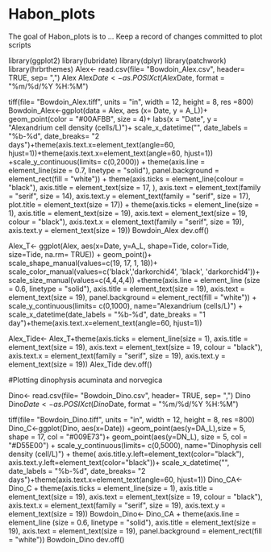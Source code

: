 
# Habon_plots

<!-- badges: start -->
<!-- badges: end -->

The goal of Habon_plots is to ...
Keep a record of changes committed to plot scripts

library(ggplot2)
library(lubridate)
library(dplyr)
library(patchwork)
library(hrbrthemes)
Alex<- read.csv(file= "Bowdoin_Alex.csv", header= TRUE, sep= ",")
Alex
Alex$Date <- as.POSIXct(Alex$Date, format = "%m/%d/%Y %H:%M")

tiff(file= "Bowdoin_Alex.tiff", units = "in", width = 12, height = 8, res =800)
Bowdoin_Alex<-ggplot(data = Alex, aes (x= Date, y = A_L))+ geom_point(color = "#00AFBB", size = 4)+ 
  labs(x = "Date", y = "Alexandrium cell density (cells/L)")+ 
  scale_x_datetime("", date_labels = "%b-%d", date_breaks= "2 days")+theme(axis.text.x=element_text(angle=60, hjust=1))+theme(axis.text.x=element_text(angle=60, hjust=1)) +scale_y_continuous(limits= c(0,2000)) + theme(axis.line = element_line(size = 0.7, 
                                                                                                                                                                                                                                                   linetype = "solid"), panel.background = element_rect(fill = "white")) + theme(axis.ticks = element_line(colour = "black"), 
                                                                                                                                                                                                                                                                                                                                 axis.title = element_text(size = 17, ), axis.text = element_text(family = "serif", 
                                                                                                                                                                                                                                                                                                                                                                                                  size = 14), axis.text.y = element_text(family = "serif", 
                                                                                                                                                                                                                                                                                                                                                                                                                                         size = 17), plot.title = element_text(size = 17)) + theme(axis.ticks = element_line(size = 1), 
                                                                                                                                                                                                                                                                                                                                                                                                                                                                                                   axis.title = element_text(size = 19), 
                                                                                                                                                                                                                                                                                                                                                                                                                                                                                                   axis.text = element_text(size = 19, colour = "black"), 
                                                                                                                                                                                                                                                                                                                                                                                                                                                                                                   axis.text.x = element_text(family = "serif", 
                                                                                                                                                                                                                                                                                                                                                                                                                                                                                                                              size = 19), axis.text.y = element_text(size = 19))
Bowdoin_Alex
dev.off()

Alex_T<- ggplot(Alex, aes(x=Date, y=A_L, shape=Tide, color=Tide, size=Tide, na.rm= TRUE)) +
  geom_point()+
  scale_shape_manual(values=c(19, 17, 1, 18))+ 
  scale_color_manual(values=c('black','darkorchid4', 'black', 'darkorchid4'))+
  scale_size_manual(values=c(4,4,4,4)) +theme(axis.line = element_line (size = 0.6, 
                                                                        linetype = "solid"), axis.title = element_text(size = 19), 
                                              axis.text = element_text(size = 19), 
                                              panel.background = element_rect(fill = "white")) + scale_y_continuous(limits= c(0,1000), name="Alexandrium (cells/L)") + scale_x_datetime(date_labels = "%b-%d", date_breaks =  "1 day")+theme(axis.text.x=element_text(angle=60, hjust=1))

Alex_Tide<- Alex_T+theme(axis.ticks = element_line(size = 1), 
                         axis.title = element_text(size = 19), 
                         axis.text = element_text(size = 19, colour = "black"), 
                         axis.text.x = element_text(family = "serif", 
                                                    size = 19), axis.text.y = element_text(size = 19))
Alex_Tide
dev.off()

#Plotting dinophysis acuminata and norvegica

Dino<- read.csv(file= "Bowdoin_Dino.csv", header= TRUE, sep= ",")
Dino
Dino$Date <- as.POSIXct(Dino$Date, format = "%m/%d/%Y %H:%M")

tiff(file= "Bowdoin_Dino.tiff", units = "in", width = 12, height = 8, res =800)
Dino_C<-ggplot(Dino, aes(x=Date)) +geom_point(aes(y=DA_L),size = 5, shape = 17, col = "#009E73")+ 
  geom_point(aes(y=DN_L),  size = 5, col = "#D55E00") +
  scale_y_continuous(limits= c(0,5000), name="Dinophysis cell density (cell/L)") +
  theme(
    axis.title.y.left=element_text(color="black"),
    axis.text.y.left=element_text(color="black"))+ scale_x_datetime("", date_labels = "%b-%d", date_breaks= "2 days")+theme(axis.text.x=element_text(angle=60, hjust=1))
Dino_CA<- Dino_C + theme(axis.ticks = element_line(size = 1), 
                         axis.title = element_text(size = 19), 
                         axis.text = element_text(size = 19, colour = "black"), 
                         axis.text.x = element_text(family = "serif", 
                                                    size = 19), axis.text.y = element_text(size = 19))
Bowdoin_Dino<- Dino_CA + theme(axis.line = element_line (size = 0.6, 
                                                         linetype = "solid"), axis.title = element_text(size = 19), 
                               axis.text = element_text(size = 19), 
                               panel.background = element_rect(fill = "white"))
Bowdoin_Dino
dev.off()
